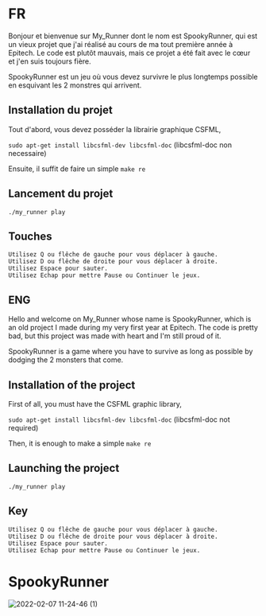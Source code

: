# FR

Bonjour et bienvenue sur My_Runner dont le nom est SpookyRunner, qui est un vieux projet que j'ai réalisé au cours de ma tout première année à Epitech.
Le code est plutôt mauvais, mais ce projet a été fait avec le cœur et j'en suis toujours fière.

SpookyRunner est un jeu où vous devez survivre le plus longtemps possible en esquivant les 2 monstres qui arrivent.

## Installation du projet
Tout d'abord, vous devez posséder la librairie graphique CSFML,

`sudo apt-get install libcsfml-dev libcsfml-doc` (libcsfml-doc non necessaire)

Ensuite, il suffit de faire un simple `make re`

## Lancement du projet

`./my_runner play`

## Touches

	Utilisez Q ou flêche de gauche pour vous déplacer à gauche.
	Utilisez D ou flêche de droite pour vous déplacer à droite.
	Utilisez Espace pour sauter.
	Utilisez Echap pour mettre Pause ou Continuer le jeux.


## ENG

Hello and welcome on My_Runner whose name is SpookyRunner, which is an old project I made during my very first year at Epitech.
The code is pretty bad, but this project was made with heart and I'm still proud of it.

SpookyRunner is a game where you have to survive as long as possible by dodging the 2 monsters that come.

## Installation of the project
First of all, you must have the CSFML graphic library,

`sudo apt-get install libcsfml-dev libcsfml-doc` (libcsfml-doc not required)

Then, it is enough to make a simple `make re`

## Launching the project
`./my_runner play`

## Key

	Utilisez Q ou flêche de gauche pour vous déplacer à gauche.
	Utilisez D ou flêche de droite pour vous déplacer à droite.
	Utilisez Espace pour sauter.
	Utilisez Echap pour mettre Pause ou Continuer le jeux.

# SpookyRunner

![2022-02-07 11-24-46 (1)](https://user-images.githubusercontent.com/57537266/152770766-0bf31a5f-3254-4fff-808f-3434de017796.gif)

